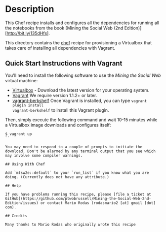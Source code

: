 # Description

This Chef recipe installs and configures all the dependencies for running all the notebooks from the book [Mining the Social Web (2nd Edition)][http://bit.ly/135dHfs].

This directory contains the [chef](http://www.opscode.com/chef/) recipe for provisioning a Virtualbox that takes care of installing all dependencies with Vagrant.

## Quick Start Instructions with Vagrant

You'll need to install the following software to use the _Mining the Social Web_ virtual machine:

* [Virtualbox](https://www.virtualbox.org/) - Download the latest version for your operating system.
* [Vagrant](http://www.vagrantup.com/) We require version 1.1.2+ or later.
* [vagrant-berkshelf](https://github.com/riotgames/vagrant-berkshelf) Once Vagrant is installed, you can type <code>vagrant plugin install vagrant-berkshelf</code> to install this Vagrant plugin.

Then, simply execute the following command and wait 10-15 minutes while a Virtualbox image downloads and configures itself:

```
$ vagrant up
``

You may need to respond to a couple of prompts to initiate the download. Don't be alarmed by any terminal output that you see which may involve some compiler warnings.

## Using With Chef

Add `mtsw2e::default` to your `run_list` if you know what you are doing. (Currently does not have any attribute.)

## Help

If you have problems running this recipe, please [file a ticket at GitHub](https://github.com/ptwobrussell/Mining-the-Social-Web-2nd-Edition/issues) or contact Mario Rodas (rodasmario2 [at] gmail [dot] com).

## Credits

Many thanks to Mario Rodas who originally wrote this recipe
